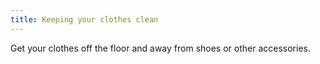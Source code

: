 ```yaml
---
title: Keeping your clothes clean
---
```


Get your clothes off the floor and away from shoes or other accessories.